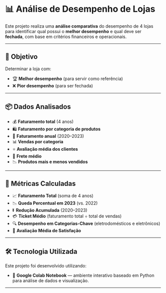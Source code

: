 # 📊 Análise de Desempenho de Lojas

Este projeto realiza uma **análise comparativa** do desempenho de 4 lojas para identificar qual possui o **melhor desempenho** e qual deve ser **fechada**, com base em critérios financeiros e operacionais.

---

## 🎯 Objetivo

Determinar a loja com:

- 🏆 **Melhor desempenho** (para servir como referência)  
- ❌ **Pior desempenho** (para ser fechada)

---

## 📦 Dados Analisados

- 💰 **Faturamento total** (4 anos)  
- 🛍️ **Faturamento por categoria de produtos**  
- 📅 **Faturamento anual** (2020–2023)  
- 📊 **Vendas por categoria**  
- ⭐ **Avaliação média dos clientes**  
- 🚚 **Frete médio**  
- 📉 **Produtos mais e menos vendidos**

---

## 🧮 Métricas Calculadas

- 📈 **Faturamento Total** (soma de 4 anos)  
- 📉 **Queda Percentual em 2023** (vs. 2022)  
- ⏬ **Redução Acumulada** (2020–2023)  
- 💳 **Ticket Médio** (faturamento total ÷ total de vendas)  
- 🔍 **Desempenho em Categorias-Chave** (eletrodomésticos e eletrônicos)  
- 🌟 **Avaliação Média de Satisfação**

---

## 🛠️ Tecnologia Utilizada

Este projeto foi desenvolvido utilizando:

- 🧪 **Google Colab Notebook** — ambiente interativo baseado em Python para análise de dados e visualização.

---

